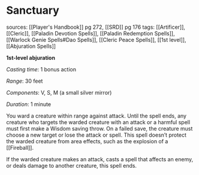 # Sanctuary
sources: [[Player's Handbook]] pg 272, [[SRD]] pg 176
tags: [[Artificer]], [[Cleric]], [[Paladin Devotion Spells]], [[Paladin Redemption Spells]], [[Warlock Genie Spells#Dao Spells]], [[Cleric Peace Spells]], [[1st level]], [[Abjuration Spells]]

**1st-level abjuration**

*Casting time*: 1 bonus action

*Range*: 30 feet

*Components*: V, S, M (a small silver mirror)

*Duration*: 1 minute

You ward a creature within range against attack. Until the spell ends, any creature who targets the warded creature with an attack or a harmful spell must first make a Wisdom saving throw. On a failed save, the creature must choose a new target or lose the attack or spell. This spell doesn’t protect the warded creature from area effects, such as the explosion of a [[Fireball]].

If the warded creature makes an attack, casts a spell that affects an enemy, or deals damage to another creature, this spell ends.
